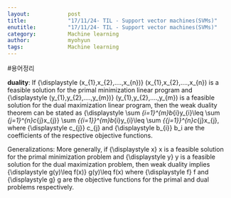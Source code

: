 ```yaml
---
layout:            post
title:             "17/11/24- TIL - Support vector machines(SVMs)"
enutitle:          "17/11/24- TIL - Support vector machines(SVMs)"
category:          Machine learning
author:            myohyun
tags:              Machine learning
---
```

<script src='https://cdnjs.cloudflare.com/ajax/libs/mathjax/2.7.2/MathJax.js?config=TeX-MML-AM_CHTML'></script>

#용어정리


**duality**:
If {\displaystyle (x_{1},x_{2},....,x_{n})} (x_{1},x_{2},....,x_{n}) is a feasible solution for the primal minimization linear program and {\displaystyle (y_{1},y_{2},....,y_{m})} (y_{1},y_{2},....,y_{m}) is a feasible solution for the dual maximization linear program, then the weak duality theorem can be stated as {\displaystyle \sum _{i=1}^{m}b_{i}y_{i}\leq \sum _{j=1}^{n}c_{j}x_{j}} \sum _{{i=1}}^{m}b_{i}y_{i}\leq \sum _{{j=1}}^{n}c_{j}x_{j}, where {\displaystyle c_{j}} c_{j} and {\displaystyle b_{i}}  b_i  are the coefficients of the respective objective functions.

Generalizations:
More generally, if {\displaystyle x} x is a feasible solution for the primal minimization problem and {\displaystyle y} y is a feasible solution for the dual maximization problem, then weak duality implies {\displaystyle g(y)\leq f(x)} g(y)\leq f(x) where {\displaystyle f} f and {\displaystyle g} g are the objective functions for the primal and dual problems respectively.
